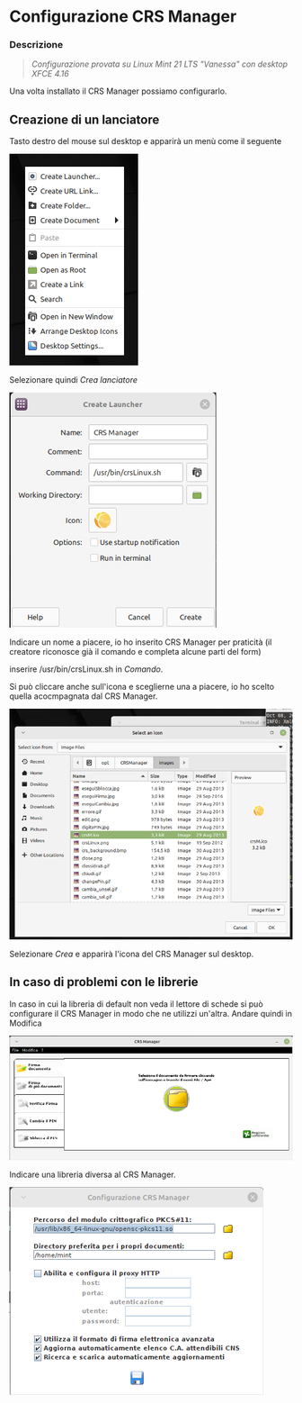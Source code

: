 # Configurazione CRS Manager

### Descrizione

> _Configurazione provata su Linux Mint 21 LTS "Vanessa" con desktop XFCE 4.16_

Una volta installato il CRS Manager possiamo configurarlo.

## Creazione di un lanciatore

Tasto destro del mouse sul desktop e apparirà un menù come il seguente

<img title="a title" alt="Creazione lanciatore" src="/img/configurazione_crsmanager_01.png">

Selezionare quindi _Crea lanciatore_

<img title="a title" alt="Creazione lanciatore" src="/img/configurazione_crsmanager_02.png">

Indicare un nome a piacere, io ho inserito CRS Manager per praticità (il creatore riconosce già il comando e completa alcune parti del form)

inserire /usr/bin/crsLinux.sh in _Comando_.

Si può cliccare anche sull'icona e sceglierne una a piacere, io ho scelto quella acocmpagnata dal CRS Manager.

<img title="a title" alt="Creazione lanciatore" src="/img/configurazione_crsmanager_03.png">

Selezionare _Crea_ e apparirà l'icona del CRS Manager sul desktop.

## In caso di problemi con le librerie

In caso in cui la libreria di default non veda il lettore di schede si può configurare il CRS Manager in modo che ne utilizzi un'altra.
Andare quindi in Modifica

<img title="a title" alt="Creazione lanciatore" src="/img/configurazione_crsmanager_05.png">

Indicare una libreria diversa al CRS Manager.

<img title="a title" alt="Creazione lanciatore" src="/img/configurazione_crsmanager_04.png">
